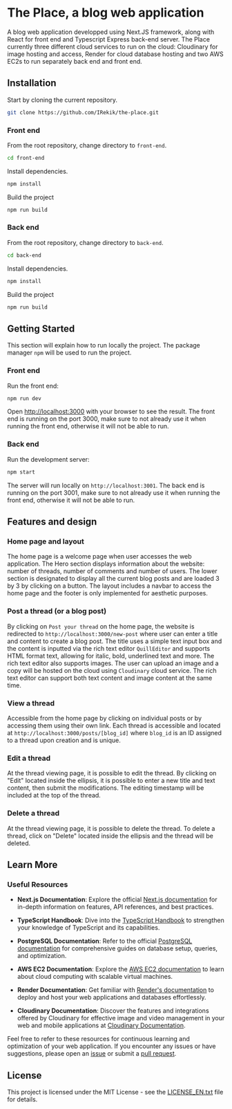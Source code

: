 # The Place, a blog web application

A blog web application developped using Next.JS framework, along with React for front end and Typescript Express back-end server. The Place currently three different cloud services to run on the cloud: Cloudinary for image hosting and access, Render for cloud database hosting and two AWS EC2s to run separately back end and front end.

## Installation

Start by cloning the current repository.

```bash
git clone https://github.com/IRekik/the-place.git
```

### Front end

From the root repository, change directory to `front-end`.

```bash
cd front-end
```

Install dependencies.

```bash
npm install
```

Build the project

```bash
npm run build
```

### Back end

From the root repository, change directory to `back-end`.

```bash
cd back-end
```

Install dependencies.

```bash
npm install
```

Build the project

```bash
npm run build
```

## Getting Started

This section will explain how to run locally the project. The package manager `npm` will be used to run the project.

### Front end

Run the front end:

```bash
npm run dev
```

Open [http://localhost:3000](http://localhost:3000) with your browser to see the result. The front end is running on the port 3000, make sure to not already use it when running the front end, otherwise it will not be able to run.

### Back end

Run the development server:

```bash
npm start
```

The server will run locally on `http://localhost:3001`. The back end is running on the port 3001, make sure to not already use it when running the front end, otherwise it will not be able to run.

## Features and design

### Home page and layout

The home page is a welcome page when user accesses the web application. The Hero section displays information about the website: number of threads, number of comments and number of users. The lower section is designated to display all the current blog posts and are loaded 3 by 3 by clicking on a button. The layout includes a navbar to access the home page and the footer is only implemented for aesthetic purposes.

### Post a thread (or a blog post)

By clicking on `Post your thread` on the home page, the website is redirected to `http://localhost:3000/new-post` where user can enter a title and content to create a blog post. The title uses a simple text input box and the content is inputted via the rich text editor `QuillEditor` and supports HTML format text, allowing for italic, bold, underlined text and more. The rich text editor also supports images. The user can upload an image and a copy will be hosted on the cloud using `Cloudinary` cloud service. The rich text editor can support both text content and image content at the same time.

### View a thread

Accessible from the home page by clicking on individual posts or by accessing them using their own link. Each thread is accessible and located at `http://localhost:3000/posts/[blog_id]` where `blog_id` is an ID assigned to a thread upon creation and is unique.

### Edit a thread

At the thread viewing page, it is possible to edit the thread. By clicking on "Edit" located inside the ellipsis, it is possible to enter a new title and text content, then submit the modifications. The editing timestamp will be included at the top of the thread.

### Delete a thread

At the thread viewing page, it is possible to delete the thread. To delete a thread, click on "Delete" located inside the ellipsis and the thread will be deleted.

## Learn More

### Useful Resources

- **Next.js Documentation**: Explore the official [Next.js documentation](https://nextjs.org/docs) for in-depth information on features, API references, and best practices.

- **TypeScript Handbook**: Dive into the [TypeScript Handbook](https://www.typescriptlang.org/docs) to strengthen your knowledge of TypeScript and its capabilities.

- **PostgreSQL Documentation**: Refer to the official [PostgreSQL documentation](https://www.postgresql.org/docs/) for comprehensive guides on database setup, queries, and optimization.

- **AWS EC2 Documentation**: Explore the [AWS EC2 documentation](https://docs.aws.amazon.com/ec2/) to learn about cloud computing with scalable virtual machines.

- **Render Documentation**: Get familiar with [Render's documentation](https://render.com/docs) to deploy and host your web applications and databases effortlessly.

- **Cloudinary Documentation**: Discover the features and integrations offered by Cloudinary for effective image and video management in your web and mobile applications at [Cloudinary Documentation](https://cloudinary.com/documentation).

Feel free to refer to these resources for continuous learning and optimization of your web application. If you encounter any issues or have suggestions, please open an [issue](https://github.com/IRekik/the-place/issues) or submit a [pull request](https://github.com/IRekik/the-place/pulls).

## License

This project is licensed under the MIT License - see the [LICENSE_EN.txt](LICENSE_EN.txt) file for details.
